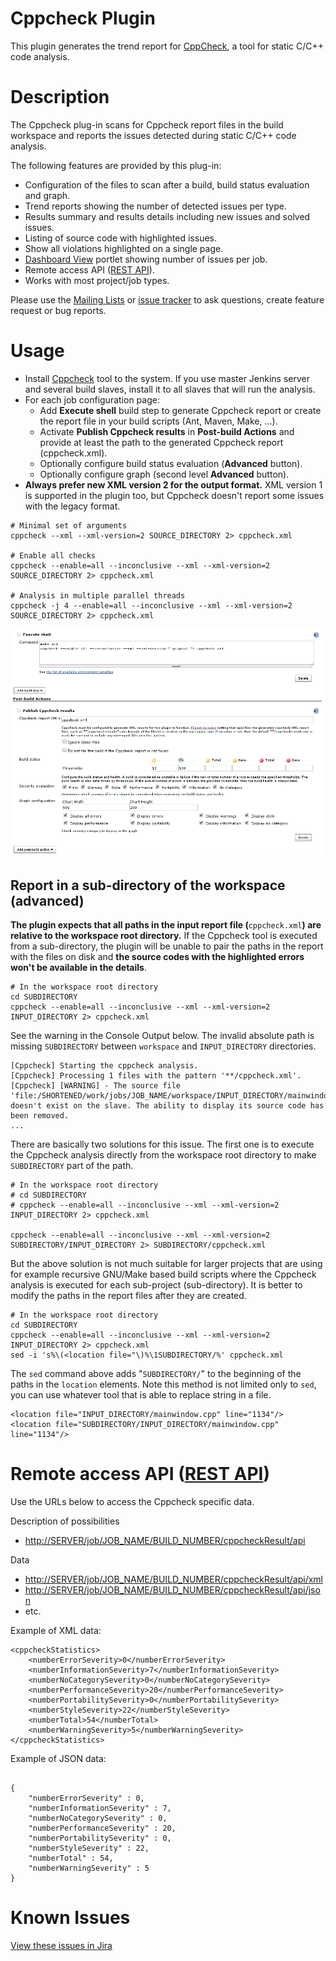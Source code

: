 Cppcheck Plugin
===============

This plugin generates the trend report for [CppCheck](https://sourceforge.net/p/cppcheck/wiki/Home/), a tool for static C/C++ code analysis.

# Description

The Cppcheck plug-in scans for Cppcheck report files in the build workspace and reports the issues detected during static C/C++ code analysis.

The following features are provided by this plug-in:

- Configuration of the files to scan after a build, build status evaluation and graph.
- Trend reports showing the number of detected issues per type.
- Results summary and results details including new issues and solved issues.
- Listing of source code with highlighted issues.
- Show all violations highlighted on a single page.
- [Dashboard View](https://plugins.jenkins.io/dashboard-view/) portlet showing number of issues per job.
- Remote access API ([REST API](https://wiki.jenkins-ci.org/display/JENKINS/Remote+access+API)).
- Works with most project/job types.

Please use the [Mailing Lists](https://www.jenkins.io/mailing-lists/) or [issue tracker](http://issues.jenkins.io/) to ask questions, create feature request or bug reports.

# Usage

- Install [Cppcheck](http://cppcheck.sourceforge.net/) tool to the system. If you use master Jenkins server and several build slaves, install it to all slaves that will run the analysis.
- For each job configuration page:
    - Add **Execute shell** build step to generate Cppcheck report or create the report file in your build scripts (Ant, Maven, Make, ...).
    - Activate **Publish Cppcheck results** in **Post-build Actions** and provide at least the path to the generated Cppcheck report (cppcheck.xml).
    - Optionally configure build status evaluation (**Advanced** button).
    - Optionally configure graph (second level **Advanced** button).
- **Always prefer new XML version 2 for the output format.** XML version 1 is supported in the plugin too, but Cppcheck doesn't report some issues with the legacy format.

```
# Minimal set of arguments
cppcheck --xml --xml-version=2 SOURCE_DIRECTORY 2> cppcheck.xml

# Enable all checks
cppcheck --enable=all --inconclusive --xml --xml-version=2 SOURCE_DIRECTORY 2> cppcheck.xml

# Analysis in multiple parallel threads
cppcheck -j 4 --enable=all --inconclusive --xml --xml-version=2 SOURCE_DIRECTORY 2> cppcheck.xml
```

![](docs/images/1.15_config.png)

## Report in a sub-directory of the workspace (advanced)

**The plugin expects that all paths in the input report file (**`cppcheck.xml`**) are relative to the workspace root directory.** If the Cppcheck tool is executed from a sub-directory, the plugin will be unable to pair the paths in the report with the files on disk and **the source codes with the highlighted errors won't be available in the details**.

```
# In the workspace root directory
cd SUBDIRECTORY
cppcheck --enable=all --inconclusive --xml --xml-version=2 INPUT_DIRECTORY 2> cppcheck.xml
```

See the warning in the Console Output below. The invalid absolute path is missing `SUBDIRECTORY` between `workspace` and `INPUT_DIRECTORY` directories.

```
[Cppcheck] Starting the cppcheck analysis.
[Cppcheck] Processing 1 files with the pattern '**/cppcheck.xml'.
[Cppcheck] [WARNING] - The source file 'file:/SHORTENED/work/jobs/JOB_NAME/workspace/INPUT_DIRECTORY/mainwindow.cpp'
doesn't exist on the slave. The ability to display its source code has been removed.
...
```

There are basically two solutions for this issue. The first one is to execute the Cppcheck analysis directly from the workspace root directory to make `SUBDIRECTORY` part of the path.

```
# In the workspace root directory
# cd SUBDIRECTORY
# cppcheck --enable=all --inconclusive --xml --xml-version=2 INPUT_DIRECTORY 2> cppcheck.xml

cppcheck --enable=all --inconclusive --xml --xml-version=2 SUBDIRECTORY/INPUT_DIRECTORY 2> SUBDIRECTORY/cppcheck.xml
```

But the above solution is not much suitable for larger projects that are using for example recursive GNU/Make based build scripts where the Cppcheck analysis is executed for each sub-project (sub-directory). It is better to modify the paths in the report files after they are created.

```
# In the workspace root directory
cd SUBDIRECTORY
cppcheck --enable=all --inconclusive --xml --xml-version=2 INPUT_DIRECTORY 2> cppcheck.xml
sed -i 's%\(<location file="\)%\1SUBDIRECTORY/%' cppcheck.xml
```

The `sed` command above adds "`SUBDIRECTORY/`" to the beginning of the paths in the `location` elements. Note this method is not limited only to `sed`, you can use whatever tool that is able to replace string in a file.

```
<location file="INPUT_DIRECTORY/mainwindow.cpp" line="1134"/>
<location file="SUBDIRECTORY/INPUT_DIRECTORY/mainwindow.cpp" line="1134"/>
```

# Remote access API ([REST API](https://wiki.jenkins-ci.org/display/JENKINS/Remote+access+API))

Use the URLs below to access the Cppcheck specific data.

Description of possibilities

- [http://SERVER/job/JOB\_NAME/BUILD\_NUMBER/cppcheckResult/api](http://server/job/JOB_NAME/BUILD_NUMBER/cppcheckResult/api)

Data

- [http://SERVER/job/JOB\_NAME/BUILD\_NUMBER/cppcheckResult/api/xml](http://server/job/JOB_NAME/BUILD_NUMBER/cppcheckResult/api/xml)
- [http://SERVER/job/JOB\_NAME/BUILD\_NUMBER/cppcheckResult/api/json](http://server/job/JOB_NAME/BUILD_NUMBER/cppcheckResult/api/json)
- etc.

Example of XML data:

```
<cppcheckStatistics>
    <numberErrorSeverity>0</numberErrorSeverity>
    <numberInformationSeverity>7</numberInformationSeverity>
    <numberNoCategorySeverity>0</numberNoCategorySeverity>
    <numberPerformanceSeverity>20</numberPerformanceSeverity>
    <numberPortabilitySeverity>0</numberPortabilitySeverity>
    <numberStyleSeverity>22</numberStyleSeverity>
    <numberTotal>54</numberTotal>
    <numberWarningSeverity>5</numberWarningSeverity>
</cppcheckStatistics>
```

Example of JSON data:

```

{
    "numberErrorSeverity" : 0,
    "numberInformationSeverity" : 7,
    "numberNoCategorySeverity" : 0,
    "numberPerformanceSeverity" : 20,
    "numberPortabilitySeverity" : 0,
    "numberStyleSeverity" : 22,
    "numberTotal" : 54,
    "numberWarningSeverity" : 5
}
```

# Known Issues

[View these issues in
Jira](https://issues.jenkins.io/secure/IssueNavigator.jspa?reset=true&jqlQuery=project%20=%20JENKINS%20AND%20status%20in%20%28Open,%20%22In%20Progress%22,%20Reopened%29%20AND%20component%20=%20%27cppcheck-plugin%27&tempMax=1000&src=confmacro)

